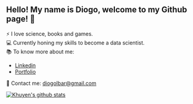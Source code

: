 ## Hello! My name is Diogo, welcome to my Github page! :vulcan_salute:

:zap: I love science, books and games.<br/>
:computer: Currently honing my skills to become a data scientist.<br/>
:books: To know more about me:<br/>
* [Linkedin](https://www.linkedin.com/in/diogolbar/)
* [Portfolio](diogolbar.github.io)

:email: Contact me: diogolbar@gmail.com

[![Khuyen's github stats](https://github-readme-stats.vercel.app/api?username=diogolbar&count_private=true&show_icons=true&theme=radical&hide_rank=false)](https://github.com/anuraghazra/github-readme-stats)
